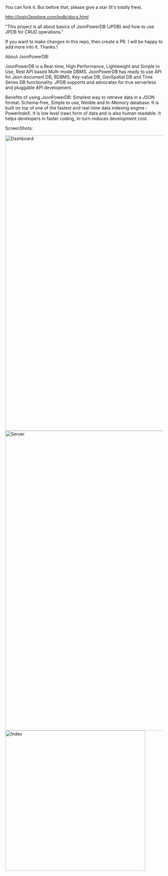 You can fork it. But before that, please give a star (It's totally free).

http://login2explore.com/jpdb/docs.html

"This project is all about basics of JsonPowerDB (JPDB) and how to use JPDB for CRUD operations."

If you want to make changes in this repo, then create a PR. I will be happy to add more into it. Thanks.!

About JsonPowerDB:

JsonPowerDB is a Real-time, High Performance, Lightweight and Simple to Use, Rest API based Multi-mode
DBMS. JsonPowerDB has ready to use API for Json document DB, RDBMS, Key-value DB, GeoSpatial DB and Time
Series DB functionality. JPDB supports and advocates for true serverless and pluggable API development.

Benefits of using JsonPowerDB:
Simplest way to retrieve data in a JSON format.
Schema-free, Simple to use, Nimble and In-Memory database.
It is built on top of one of the fastest and real-time data indexing engine - PowerIndeX.
It is low level (raw) form of data and is also human readable.
It helps developers in faster coding, in-turn reduces development cost.

ScreenShots:

<img width="945" alt="Dashboard" src="https://github.com/deepak-ks-sde/JSONPOWERDB/assets/101627261/55cc05aa-094f-4a3f-b6cc-b21ea932acea">

<img width="959" alt="Server" src="https://github.com/deepak-ks-sde/JSONPOWERDB/assets/101627261/15786993-26c7-45cd-a3ee-65dbe2e5e441">

<img width="448" alt="Index" src="https://github.com/deepak-ks-sde/JSONPOWERDB/assets/101627261/d41374f6-d0bb-4678-bacb-259e0c9be76b">

